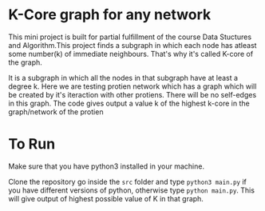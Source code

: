 # K-Core graph for any network
This mini project is built for partial fulfillment of the course Data Stuctures and Algorithm.This project finds a subgraph in which each node has atleast some number(k) of immediate neighbours. That's why it's called K-core of the graph.

It is a subgraph in which all the nodes in that subgraph have at least a degree k. Here we are testing protien network which has a graph which will be created by it's iteraction with other protiens. There will be no self-edges in this graph. The code gives output a value k of the highest k-core in the graph/network of the protien

# To Run
Make sure that you have python3 installed in your machine.

Clone the repository go inside the `src` folder and type `python3 main.py` if you have different versions of python, otherwise type `python main.py`. This will give output of highest possible value of K in that graph.
